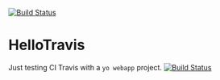 [![Build Status](https://travis-ci.org/fhinkel/HelloTravis.svg?branch=master)](https://travis-ci.org/fhinkel/HelloTravis)

# HelloTravis

Just testing CI Travis with a ```yo webapp``` project.
[![Build Status](https://travis-ci.org/fhinkel/HelloTravis.png?branch=master)](https://travis-ci.org/fhinkel/HelloTravis)